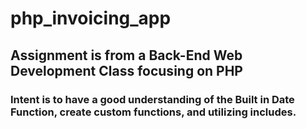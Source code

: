 # php_invoicing_app
## Assignment is from a Back-End Web Development Class focusing on PHP
### Intent is to have a good understanding of the Built in Date Function, create custom functions, and utilizing includes.
